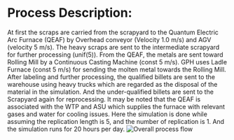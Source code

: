 # Process Description:
At first the scraps are carried from the scrapyard to the Quantum Electric Arc Furnace (QEAF) by Overhead conveyor (Velocity 1.0 m/s) and AGV (velocity 5 m/s). The heavy scraps are sent to the intermediate scrapyard for further processing (unif(5)). From the QEAF, the metals are sent toward Rolling Mill by a Continuous Casting Machine (const 5 m/s). GPH uses Ladle Furnace (const 5 m/s) for sending the molten metal towards the Rolling Mill. After labeling and further processing, the qualified billets are sent to the warehouse using heavy trucks which are regarded as the disposal of the material in the simulation. And the under-qualified billets are sent to the Scrapyard again for reprocessing. It may be noted that the QEAF is associated with the WTP and ASU which supplies the furnace with relevant gases and water for cooling issues. Here the simulation is done while assuming the replication length is 5, and the number of replication is 1. And the simulation runs for 20 hours per day.
![Overall process flow](![image](https://github.com/omaraljaved/Simulation_of_GPH_Ispat_processes/assets/67588258/4b032dfa-6d0f-4f0f-8d4d-aa1d2fc476a5))
